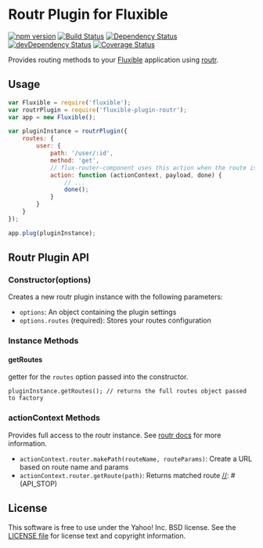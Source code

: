 # Routr Plugin for Fluxible

[![npm version](https://badge.fury.io/js/fluxible-plugin-routr.svg)](http://badge.fury.io/js/fluxible-plugin-routr)
[![Build Status](https://travis-ci.org/yahoo/fluxible-plugin-routr.svg?branch=master)](https://travis-ci.org/yahoo/fluxible-plugin-routr)
[![Dependency Status](https://david-dm.org/yahoo/fluxible-plugin-routr.svg)](https://david-dm.org/yahoo/fluxible-plugin-routr)
[![devDependency Status](https://david-dm.org/yahoo/fluxible-plugin-routr/dev-status.svg)](https://david-dm.org/yahoo/fluxible-plugin-routr#info=devDependencies)
[![Coverage Status](https://coveralls.io/repos/yahoo/fluxible-plugin-routr/badge.png?branch=master)](https://coveralls.io/r/yahoo/fluxible-plugin-routr?branch=master)

Provides routing methods to your [Fluxible](https://github.com/yahoo/fluxible) application using [routr](https://github.com/yahoo/routr).

## Usage

```js
var Fluxible = require('fluxible');
var routrPlugin = require('fluxible-plugin-routr');
var app = new Fluxible();

var pluginInstance = routrPlugin({
    routes: {
        user: {
            path: '/user/:id',
            method: 'get',
            // flux-router-component uses this action when the route is matched
            action: function (actionContext, payload, done) {
                // ...
                done();
            }
        }
    }
});

app.plug(pluginInstance);
```
[//]: # (API_START)
## Routr Plugin API

### Constructor(options)

Creates a new routr plugin instance with the following parameters:

 * `options`: An object containing the plugin settings
 * `options.routes` (required): Stores your routes configuration

### Instance Methods

#### getRoutes

getter for the `routes` option passed into the constructor.

```
pluginInstance.getRoutes(); // returns the full routes object passed to factory
```

### actionContext Methods

Provides full access to the routr instance. See [routr docs](https://github.com/yahoo/routr) for more information.

 * `actionContext.router.makePath(routeName, routeParams)`: Create a URL based on route name and params
 * `actionContext.router.getRoute(path)`: Returns matched route
[//]: # (API_STOP)

## License

This software is free to use under the Yahoo! Inc. BSD license.
See the [LICENSE file][] for license text and copyright information.

[LICENSE file]: https://github.com/yahoo/fluxible-plugin-routr/blob/master/LICENSE.md
